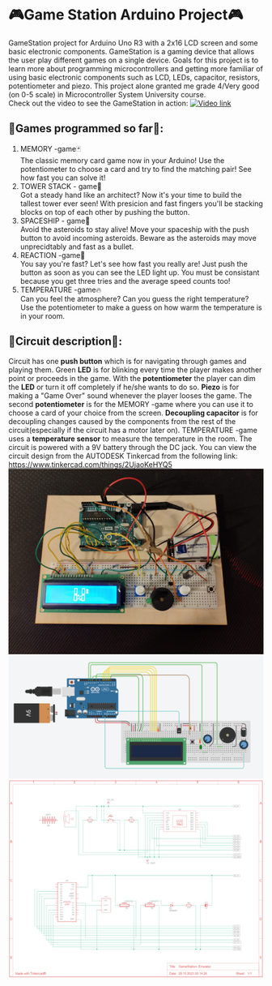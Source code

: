 # :video_game:Game Station Arduino Project:video_game:

GameStation project for Arduino Uno R3 with a 2x16 LCD screen and some basic electronic components.
GameStation is a gaming device that allows the user play different games on a single device.
Goals for this project is to learn more about programming microcontrollers and getting
more familiar of using basic electronic components such as LCD, LEDs, capacitor, resistors, potentiometer
and piezo. This project alone granted me grade 4/Very good (on 0-5 scale) in Microcontroller System University course.<br>
Check out the video to see the GameStation in action: [![Video link](https://img.youtube.com/vi/sNhcjjXW0VE/default.jpg )](https://www.youtube.com/watch?v=sNhcjjXW0VE&ab_channel=JyriMäättä)
## :game_die:Games programmed so far:game_die::
1. MEMORY -game:black_joker:<br>
The classic memory card game now in your Arduino! Use the potentiometer to choose a card
and try to find the matching pair! See how fast you can solve it!
2. TOWER STACK - game:tokyo_tower:<br>
Got a steady hand like an architect? Now it's your time to build the tallest tower ever seen!
With presicion and fast fingers you'll be stacking blocks on top of each other by pushing
the button.
3. SPACESHIP - game:space_invader:<br>
Avoid the asteroids to stay alive! Move your spaceship with the push button to avoid
incoming asteroids. Beware as the asteroids may move unprecidtably and fast as a bullet.
4. REACTION -game:sparkler:<br>
You say you're fast? Let's see how fast you really are! Just push the button as soon
as you can see the LED light up. You must be consistant because you get three tries
and the average speed counts too!
5. TEMPERATURE -game:fire:<br>
Can you feel the atmosphere? Can you guess the right temperature? Use the potentiometer to
make a guess on how warm the temperature is in your room.
## :electric_plug:Circuit description:electric_plug::
Circuit has one **push button** which is for navigating through games and playing them.
Green **LED** is for blinking every time the player makes another point or proceeds in the game. With the **potentiometer**
the player can dim the **LED** or turn it off completely if he/she wants to do so.
**Piezo** is for making a "Game Over" sound whenever the player looses the game.
The second **potentiometer** is for the MEMORY -game where you can use it to choose
a card of your choice from the screen. **Decoupling capacitor** is for decoupling
changes caused by the components from the rest of the circuit(especially if the circuit has a motor later on). 
TEMPERATURE -game uses a **temperature sensor** to measure the temperature in the room.
The circuit is powered with a 9V battery through the DC jack.
You can view the circuit design from the AUTODESK Tinkercad from the following link:
https://www.tinkercad.com/things/2UjaoKeHYQ5
![GameStation](https://github.com/Jyppara/Game_Station_Arduino_Project/blob/main/Simulation%20pictures/GameStation.jpg)
![GameStation wiring](https://github.com/Jyppara/Game_Station_Arduino_Project/blob/main/Simulation%20pictures/GameStation-%20Emulator.png)
![GameStation schematic](https://github.com/Jyppara/Game_Station_Arduino_Project/blob/main/Simulation%20pictures/GameStation-%20Emulator_schematic.PNG)
